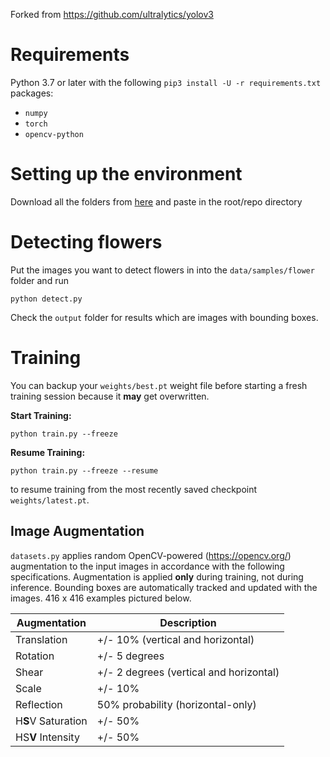 Forked from https://github.com/ultralytics/yolov3

# Requirements

Python 3.7 or later with the following `pip3 install -U -r requirements.txt` packages:

- `numpy`
- `torch`
- `opencv-python`

# Setting up the environment

Download all the folders from [here](https://drive.google.com/drive/folders/1GGmVZiYwgbsz0rJ-w1YrRJdBZJeGu66u?usp=sharing) and paste in the root/repo directory

# Detecting flowers

Put the images you want to detect flowers in into the `data/samples/flower` folder and run
```
python detect.py
```

Check the `output` folder for results which are images with bounding boxes.

# Training

You can backup your `weights/best.pt` weight file before starting a fresh training session because it **may** get overwritten.

**Start Training:**
```
python train.py --freeze
```

**Resume Training:**
```
python train.py --freeze --resume
```
to resume training from the most recently saved checkpoint `weights/latest.pt`.

## Image Augmentation

`datasets.py` applies random OpenCV-powered (https://opencv.org/) augmentation to the input images in accordance with the following specifications. Augmentation is applied **only** during training, not during inference. Bounding boxes are automatically tracked and updated with the images. 416 x 416 examples pictured below.

Augmentation | Description
--- | ---
Translation | +/- 10% (vertical and horizontal)
Rotation | +/- 5 degrees
Shear | +/- 2 degrees (vertical and horizontal)
Scale | +/- 10%
Reflection | 50% probability (horizontal-only)
H**S**V Saturation | +/- 50%
HS**V** Intensity | +/- 50%
